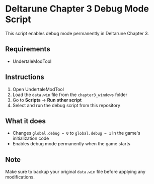 # Deltarune Chapter 3 Debug Mode Script

This script enables debug mode permanently in Deltarune Chapter 3.

## Requirements
- UndertaleModTool

## Instructions
1. Open UndertaleModTool
2. Load the `data.win` file from the `chapter3_windows` folder
3. Go to **Scripts** → **Run other script**
4. Select and run the debug script from this repository

## What it does
- Changes `global.debug = 0` to `global.debug = 1` in the game's initialization code
- Enables debug mode permanently when the game starts

## Note
Make sure to backup your original `data.win` file before applying any modifications.
